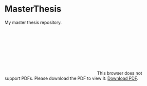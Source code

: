 # MasterThesis
My master thesis repository.

<object data="https://www.fi.muni.cz/~xtrojak/files/papers/MT_Trojak.pdf" type="application/pdf" width="700px" height="700px">
    <embed src="https://www.fi.muni.cz/~xtrojak/files/papers/MT_Trojak.pdf">
        This browser does not support PDFs. Please download the PDF to view it: <a href="https://www.fi.muni.cz/~xtrojak/files/papers/MT_Trojak.pdf">Download PDF</a>.</p>
    </embed>
</object>
